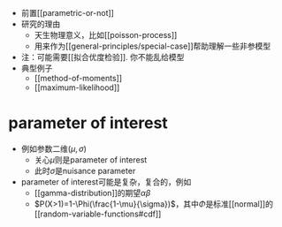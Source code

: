 - 前置[[parametric-or-not]]
- 研究的理由
  - 天生物理意义，比如[[poisson-process]]
  - 用来作为[[general-principles/special-case]]帮助理解一些非参模型
- 注：可能需要[[拟合优度检验]]. 你不能乱给模型
- 典型例子
  - [[method-of-moments]]
  - [[maximum-likelihood]]
# parameter of interest
- 例如参数二维$(\mu,\sigma)$
  - 关心$\mu$则是parameter of interest
  - 此时$\sigma$是nuisance parameter
- parameter of interest可能是复杂，复合的，例如
  - [[gamma-distribution]]的期望$\alpha\beta$
  - $P(X>1)=1-\Phi(\frac{1-\mu}{\sigma})$，其中$\Phi$是标准[[normal]]的[[random-variable-functions#cdf]]